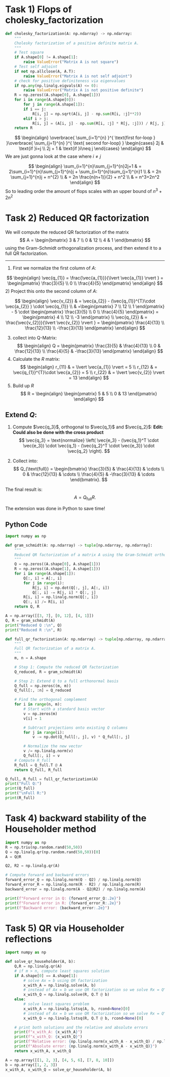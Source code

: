 # Task 1) Flops of cholesky_factorization
```python 
def cholesky_factorization(A: np.ndarray) -> np.ndarray:
	"""
	Cholesky factorization of a positive definite matrix A.
	"""
	# Test square
	if A.shape[0] != A.shape[1]:
		raise ValueError("Matrix A is not square")
	# Test self adjoint
	if not np.allclose(A, A.T):
		raise ValueError("Matrix A is not self adjoint")
	# check for positive definiteness via eigenvalues
	if np.any(np.linalg.eigvals(A) <= 0):
		raise ValueError("Matrix A is not positive definite")
	R = np.zeros((A.shape[0], A.shape[1]))
	for i in range(A.shape[0]):
		for j in range(A.shape[1]):
		if i == j:
			R[i, j] = np.sqrt(A[i, j] - np.sum(R[i, :j]**2))
		elif i > j:
			R[i, j] = (A[i, j] - np.sum(R[i, :j] * R[j, :j])) / R[j, j]
	return R
```

$$
\begin{align}
\overbrace{ \sum_{i=1}^{n} }^{ \text{first for-loop } }\overbrace{ \sum_{j=1}^{n} }^{ \text{ second for-loop} } \begin{cases}
2j  & \text{if }i=j \\
2j + 1 & \text{if }i\neq j
\end{cases} 
\end{align}
$$
We are just gonna look at the case where $i\neq j$

$$
\begin{align}
\sum_{i=1}^{n}\sum_{j=1}^{n}2j+1  & = 2\sum_{i=1}^{n}\sum_{j=1}^{n}j + \sum_{i=1}^{n}\sum_{j=1}^{n}1 \\
 & = 2n \sum_{j=1}^{n}j + n^{2} \\
 & = 2n \frac{n(n+1)}{2} + n^2 \\
 & = n^3+2n^2
\end{align}
$$
So to leading order the amount of flops scales with an upper bound of $n^3+2n^{2}$

# Task 2) Reduced QR factorization

We will compute the reduced QR factorization of the matrix 
$$
A =
\begin{bmatrix}
3 & 7 \\
0 & 12 \\
4 & 1
\end{bmatrix}
$$
using the Gram-Schmidt orthogonalization process, and then extend it to a full QR factorization.

---
1) First we normalize the first column of $A$:

$$
\begin{align}
\vec{q_{1}} = \frac{\vec{a_{1}}}{\lvert \vec{a_{1}} \rvert } = \begin{pmatrix}
\frac{3}{5} \\
0 \\
\frac{4}{5}
\end{pmatrix}
\end{align}
$$
2) Project this onto the second column of $A$:

$$
\begin{align}
\vec{v_{2}}  & = \vec{a_{2}} - (\vec{q_{1}}^{T}\cdot   \vec{a_{2}} ) \cdot  \vec{q_{1}} \\
 & =\begin{pmatrix}
7 \\
12 \\
1
\end{pmatrix} - 5 \cdot \begin{pmatrix}
\frac{3}{5} \\
0  \\
\frac{4}{5}
\end{pmatrix} = \begin{pmatrix}
4 \\
12 \\
-3
\end{pmatrix} \\
\vec{q_{2}}  & = \frac{\vec{v_{2}}}{\lvert \vec{v_{2}} \rvert } = \begin{pmatrix}
\frac{4}{13} \\
\frac{12}{13} \\
-\frac{3}{13}
\end{pmatrix}
\end{align}
$$

3) collect into Q-Matrix:
$$
\begin{align}
Q = \begin{pmatrix}
\frac{3}{5} & \frac{4}{13} \\
0 & \frac{12}{13} \\
\frac{4}{5} & -\frac{3}{13}
\end{pmatrix}
\end{align}
$$
4) Calculate the $R$ matrix:
$$
\begin{align}
r_{11} &  = \lvert \vec{a_{1}} \rvert = 5 \\
r_{12} & = \vec{q_{1}}^{T}\cdot \vec{a_{2}} = 5 \\
r_{22} & = \lvert \vec{v_{2}} \rvert = 13
\end{align}
$$
5) Build up $R$
$$
R = \begin{align}
\begin{pmatrix}
5 & 5 \\
0 & 13
\end{pmatrix}
\end{align}
$$

## Extend $Q$:
1. Compute $\vec{q_3}$, orthogonal to $\vec{q_1}$ and $\vec{q_2}$:
**Edit: Could also be done with the cross product**
   $$
   \vec{q_3} = \text{normalize} \left( \vec{e_3} - (\vec{q_1}^T \cdot \vec{e_3}) \cdot \vec{q_1} - (\vec{q_2}^T \cdot \vec{e_3}) \cdot \vec{q_2} \right).
   $$

2. Collect into:
   $$
   Q_{\text{full}} =
   \begin{bmatrix}
   \frac{3}{5} & \frac{4}{13} & \cdots \\
   0 & \frac{12}{13} & \cdots \\
   \frac{4}{5} & -\frac{3}{13} & \cdots
   \end{bmatrix}.
   $$


The final result is:
$$
A = Q_{\text{full}} R.
$$

The extension was done in Python to save time!
## Python Code
```python
import numpy as np

def gram_schmidt(A: np.ndarray) -> tuple[np.ndarray, np.ndarray]:
	"""
	Reduced QR factorization of a matrix A using the Gram-Schmidt orthogonalization process.
	"""
	Q = np.zeros((A.shape[0], A.shape[1]))
	R = np.zeros((A.shape[1], A.shape[1]))
	for i in range(A.shape[1]):
		Q[:, i] = A[:, i]
		for j in range(i):
			R[j, i] = np.dot(Q[:, j], A[:, i])
			Q[:, i] -= R[j, i] * Q[:, j]
		R[i, i] = np.linalg.norm(Q[:, i])
		Q[:, i] /= R[i, i]
	return Q, R

A = np.array([[3, 7], [0, 12], [4, 1]])
Q, R = gram_schmidt(A)
print("Reduced Q :\n", Q)
print("Reduced R :\n", R)

def full_qr_factorization(A: np.ndarray) -> tuple[np.ndarray, np.ndarray]:
	"""
	Full QR factorization of a matrix A.
	"""
	m, n = A.shape

	# Step 1: Compute the reduced QR factorization
	Q_reduced, R = gram_schmidt(A)

	# Step 2: Extend Q to a full orthonormal basis
	Q_full = np.zeros((m, m))
	Q_full[:, :n] = Q_reduced

	# Find the orthogonal complement
	for i in range(n, m):
		# Start with a standard basis vector
		v = np.zeros(m)
		v[i] = 1

		# Subtract projections onto existing Q columns
		for j in range(i):
			v -= np.dot(Q_full[:, j], v) * Q_full[:, j]

		# Normalize the new vector
		v /= np.linalg.norm(v)
		Q_full[:, i] = v
	# Compute R_full
	R_full = Q_full.T @ A
	return Q_full, R_full

Q_full, R_full = full_qr_factorization(A)
print("Full Q:")
print(Q_full)
print("\nFull R:")
print(R_full)
```

# Task 4) backward stability of the Householder method

```python
import numpy as np
R = np.triu(np.random.rand(50,50)) 
Q = np.linalg.qr(np.random.rand(50,50))[0] 
A = Q@R

Q2, R2 = np.linalg.qr(A)

# Compute forward and backward errors
forward_error_Q = np.linalg.norm(Q - Q2) / np.linalg.norm(Q)
forward_error_R = np.linalg.norm(R - R2) / np.linalg.norm(R)
backward_error = np.linalg.norm(A - Q2@R2) / np.linalg.norm(A)

print(f"Forward error in Q: {forward_error_Q:.2e}")
print(f"Forward error in R: {forward_error_R:.2e}")
print(f"Backward error: {backward_error:.2e}")
```

# Task 5) QR via Householder reflections

```python
import numpy as np

def solve_qr_householder(A, b):
    Q,R = np.linalg.qr(A)
    # if m > n, compute least squares solution
    if A.shape[0] == A.shape[1]:
        # solve Ax = b using QR factorization
        x_with_A = np.linalg.solve(A, b)
        # instead of Ax = b we use QR factorization so we solve Rx = Q^T @ b
        x_with_Q = np.linalg.solve(R, Q.T @ b)
    else:
        # solve least squares problem
        x_with_A = np.linalg.lstsq(A, b, rcond=None)[0]
        # instead of Ax = b we use QR factorization so we solve Rx = Q^T @ b
        x_with_Q = np.linalg.lstsq(R, Q.T @ b, rcond=None)[0]

    # print both solutions and the relative and absolute errors
    print(f"x_with_A: {x_with_A}")
    print(f"x_with_Q: {x_with_Q}")
    print(f"Relative error: {np.linalg.norm(x_with_A - x_with_Q) / np.linalg.norm(x_with_A)}")
    print(f"Absolute error: {np.linalg.norm(x_with_A - x_with_Q)}")
    return x_with_A, x_with_Q

A = np.array([[1, 2, 3], [4, 5, 6], [7, 8, 10]])
b = np.array([1, 2, 3])
x_with_A, x_with_Q = solve_qr_householder(A, b)
```



